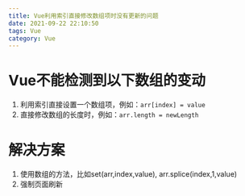 ```yaml
---
title: Vue利用索引直接修改数组项时没有更新的问题
date: 2021-09-22 22:10:50
tags: Vue
category: Vue
---
```

# Vue不能检测到以下数组的变动
1. 利用索引直接设置一个数组项，例如：`arr[index] = value`
2. 直接修改数组的长度时，例如：`arr.length = newLength`
# 解决方案
1. 使用数组的方法，比如set(arr,index,value), arr.splice(index,1,value)
2. 强制页面刷新